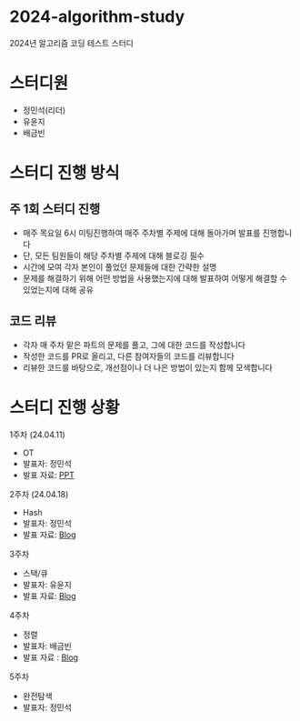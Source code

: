 # 2024-algorithm-study
2024년 알고리즘 코딩 테스트 스터디


# 스터디원

- 정민석(리더)
- 유윤지
- 배금빈

# 스터디 진행 방식

## 주 1회 스터디 진행
- 매주 목요일 6시 미팅진행하여 매주 주차별 주제에 대해 돌아가며 발표를 진행합니다
- 단, 모든 팀원들이 해당 주차별 주제에 대해 블로깅 필수
- 시간에 모여 각자 본인이 풀었던 문제들에 대한 간략한 설명
- 문제를 해결하기 위해 어떤 방법을 사용했는지에 대해 발표하여 어떻게 해결할 수 있었는지에 대해 공유

## 코드 리뷰
- 각자 매 주차 맡은 파트의 문제를 풀고, 그에 대한 코드를 작성합니다
- 작성한 코드를 PR로 올리고, 다른 참여자들의 코드를 리뷰합니다
- 리뷰한 코드를 바탕으로, 개선점이나 더 나은 방법이 있는지 함께 모색합니다


# 스터디 진행 상황

1주차 (24.04.11)
- OT
- 발표자: 정민석
- 발표 자료: [PPT](https://docs.google.com/presentation/d/17yL7FTwZjjbk3ue7Topx5HOJeMB0qJd3_p2BgtbkbL8/edit?usp=sharing)

2주차 (24.04.18)
- Hash
- 발표자: 정민석
- 발표 자료: [Blog](https://minseok-study.tistory.com/entry/Hash-1)

3주차 
- 스택/큐
- 발표자: 유윤지
- 발표 자료: [Blog](https://ll-llwhkr.tistory.com/32)

4주차
- 정렬
- 발표자: 배금빈
- 발표 자료 : [Blog](https://blog.naver.com/binny1204/223433995305)

5주차
- 완전탐색
- 발표자: 정민석
